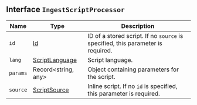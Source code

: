 ## Interface `IngestScriptProcessor`

| Name | Type | Description |
| - | - | - |
| `id` | [Id](./Id.md) | ID of a stored script. If no `source` is specified, this parameter is required. |
| `lang` | [ScriptLanguage](./ScriptLanguage.md) | Script language. |
| `params` | Record<string, any> | Object containing parameters for the script. |
| `source` | [ScriptSource](./ScriptSource.md) | Inline script. If no `id` is specified, this parameter is required. |
